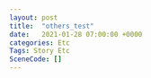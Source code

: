 ```yaml
---
layout: post
title:  "others_test"
date:   2021-01-28 07:00:00 +0000
categories: Etc
Tags: Story Etc
SceneCode: []
---
```


